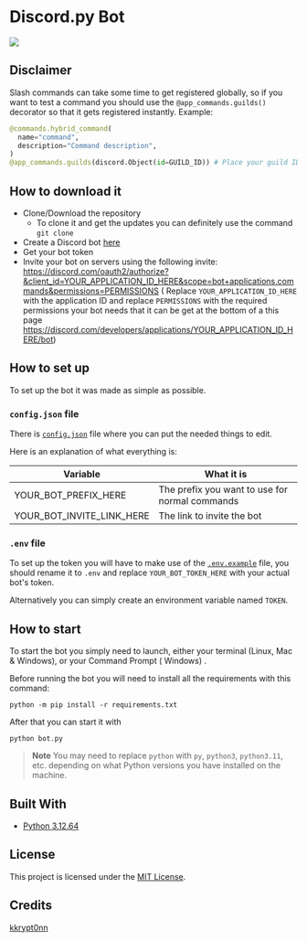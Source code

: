 # Discord.py Bot

<a href="https://github.com/psf/black"><img src="https://img.shields.io/badge/code%20style-black-000000.svg"></a>

## Disclaimer

Slash commands can take some time to get registered globally, so if you want to test a command you should use
the `@app_commands.guilds()` decorator so that it gets registered instantly. Example:

```py
@commands.hybrid_command(
  name="command",
  description="Command description",
)
@app_commands.guilds(discord.Object(id=GUILD_ID)) # Place your guild ID here
```

## How to download it

- Clone/Download the repository
  - To clone it and get the updates you can definitely use the command
    `git clone`
- Create a Discord bot [here](https://discord.com/developers/applications)
- Get your bot token
- Invite your bot on servers using the following invite:
  https://discord.com/oauth2/authorize?&client_id=YOUR_APPLICATION_ID_HERE&scope=bot+applications.commands&permissions=PERMISSIONS (
  Replace `YOUR_APPLICATION_ID_HERE` with the application ID and replace `PERMISSIONS` with the required permissions
  your bot needs that it can be get at the bottom of a this
  page https://discord.com/developers/applications/YOUR_APPLICATION_ID_HERE/bot)

## How to set up

To set up the bot it was made as simple as possible.

### `config.json` file

There is [`config.json`](config.json) file where you can put the
needed things to edit.

Here is an explanation of what everything is:

| Variable                  | What it is                                     |
| ------------------------- | ---------------------------------------------- |
| YOUR_BOT_PREFIX_HERE      | The prefix you want to use for normal commands |
| YOUR_BOT_INVITE_LINK_HERE | The link to invite the bot                     |

### `.env` file

To set up the token you will have to make use of the [`.env.example`](.env.example) file, you should rename it to `.env` and replace `YOUR_BOT_TOKEN_HERE` with your actual bot's token.

Alternatively you can simply create an environment variable named `TOKEN`.

## How to start

To start the bot you simply need to launch, either your terminal (Linux, Mac & Windows), or your Command Prompt (
Windows)
.

Before running the bot you will need to install all the requirements with this command:

```
python -m pip install -r requirements.txt
```

After that you can start it with

```
python bot.py
```

> **Note** You may need to replace `python` with `py`, `python3`, `python3.11`, etc. depending on what Python versions you have installed on the machine.

## Built With

- [Python 3.12.64](https://www.python.org/)

## License

This project is licensed under the [MIT License](License).

## Credits
<a href="https://github.com/kkrypt0nn/Python-Discord-Bot-Template">kkrypt0nn</a>
